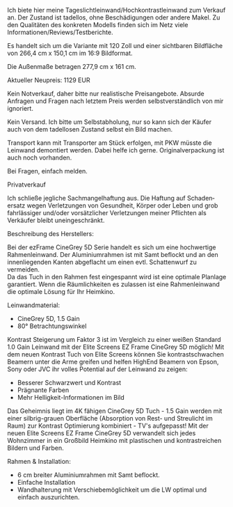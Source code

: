 Ich biete hier meine Tageslichtleinwand/Hochkontrastleinwand zum Verkauf an. Der Zustand ist tadellos, ohne Beschädigungen oder andere Makel. Zu den Qualitäten des konkreten Modells finden sich im Netz viele Informationen/Reviews/Testberichte.  
  
Es handelt sich um die Variante mit 120 Zoll und einer sichtbaren Bildfläche von 266,4 cm x 150,1 cm im 16:9 Bildformat.  
  
Die Außenmaße betragen 277,9 cm x 161 cm.  
  
Aktueller Neupreis: 1129 EUR  
  
Kein Notverkauf, daher bitte nur realistische Preisangebote. Absurde Anfragen und Fragen nach letztem Preis werden selbstverständlich von mir ignoriert.  
  
Kein Versand. Ich bitte um Selbstabholung, nur so kann sich der Käufer auch von dem tadellosen Zustand selbst ein Bild machen.  
  
Transport kann mit Transporter am Stück erfolgen, mit PKW müsste die Leinwand demontiert werden. Dabei helfe ich gerne. Originalverpackung ist auch noch vorhanden.  
  
Bei Fragen, einfach melden.  
  
  
Privatverkauf  
  
Ich schließe jegliche Sach­mangelhaftung aus. Die Haftung auf Schaden­ersatz wegen Verletzungen von Gesundheit, Körper oder Leben und grob fahr­lässiger und/oder vorsätzlicher Verletzungen meiner Pflichten als Verkäufer bleibt uneinge­schränkt.  
  
  
Beschreibung des Herstellers:  
  
Bei der ezFrame CineGrey 5D Serie handelt es sich um eine hochwertige Rahmenleinwand. Der Aluminiumrahmen ist mit Samt beflockt und an den innenliegenden Kanten abgeflacht um einen evtl. Schattenwurf zu vermeiden.  
Da das Tuch in den Rahmen fest eingespannt wird ist eine optimale Planlage garantiert. Wenn die Räumlichkeiten es zulassen ist eine Rahmenleinwand die optimale Lösung für Ihr Heimkino.  
  
Leinwandmaterial:  
* CineGrey 5D, 1.5 Gain  
* 80° Betrachtungswinkel  
  
Kontrast Steigerung um Faktor 3 ist im Vergleich zu einer weißen Standard 1.0 Gain Leinwand mit der Elite Screens EZ Frame CineGrey 5D möglich! Mit dem neuen Kontrast Tuch von Elite Screens können Sie kontrastschwachen Beamern unter die Arme greifen und helfen HighEnd Beamern von Epson, Sony oder JVC ihr volles Potential auf der Leinwand zu zeigen:  
* Besserer Schwarzwert und Kontrast  
* Prägnante Farben  
* Mehr Helligkeit-Informationen im Bild  
  
Das Geheimnis liegt im 4K fähigen CineGrey 5D Tuch - 1.5 Gain werden mit einer silbrig-grauen Oberfläche (Absorption von Rest- und Streulicht im Raum) zur Kontrast Optimierung kombiniert - TV's aufgepasst! Mit der neuen Elite Screens EZ Frame CineGrey 5D verwandelt sich jedes Wohnzimmer in ein Großbild Heimkino mit plastischen und kontrastreichen Bildern und Farben.  
  
Rahmen & Installation:  
* 6 cm breiter Aluminiumrahmen mit Samt beflockt.  
* Einfache Installation  
* Wandhalterung mit Verschiebemöglichkeit um die LW optimal und einfach auszurichten.
